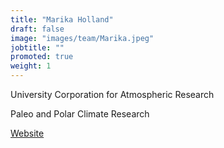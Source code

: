 ```yaml
---
title: "Marika Holland"
draft: false
image: "images/team/Marika.jpeg"
jobtitle: ""
promoted: true
weight: 1
---
```



University Corporation for Atmospheric Research

Paleo and Polar Climate Research 

[Website](https://staff.ucar.edu/users/mholland)
